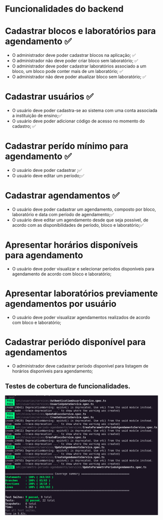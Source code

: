 # Funcionalidades do backend

# Cadastrar blocos e laboratórios para agendamento ✅
 - O administrador deve poder cadastrar blocos na aplicação; ✅
 - O administrador não deve poder criar bloco sem laboratório; ✅
 - O administrador deve poder cadastrar laboratórios associado a um bloco, um bloco pode conter mais de um laboratório; ✅
 - O administrador não deve poder atualizar bloco sem laboratório; ✅

# Cadastrar usuários ✅
 - O usuário deve poder cadastra-se ao sistema com uma conta associada a instituição de ensino;✅
 - O usuário deve poder adicionar código de acesso no momento do cadastro; ✅

# Cadastrar perído mínimo para agendamento ✅
 - O usuário deve poder cadastrar ;✅
 - O usuário deve editar um período;✅

# Cadastrar agendamentos ✅
 - O usuário deve poder cadastrar um agendamento, composto por bloco, laboratório e data com período de agendamento;✅
 - O usuário deve editar um agendamento desde que seja possível, de acordo com as disponíbilidades de período, bloco e laboratório;✅

# Apresentar horários disponíveis para agendamento
 - O usuário deve poder visualizar e selecionar períodos disponíveis para agendamento de acordo com bloco e laboratório;

# Apresentar laboratórios previamente agendamentos por usuário
 - O usuário deve poder visualizar agendamentos realizados de acordo com bloco e laboratório;

# Cadastrar periódo disponível para agendamentos 
- O administrador deve cadastrar período disponível para listagem de horários disponíveis para agendamento;
 
## Testes de cobertura de funcionalidades.

 <img alt='GitHub language count' src='.github/teste-parametro-periodo-agendamento-2021-05-17 21-02-10.png'>
